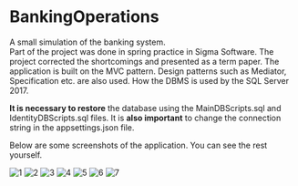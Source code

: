# BankingOperations
A small simulation of the banking system. <br/>Part of the project was done in spring practice in Sigma Software.
The project corrected the shortcomings and presented as a term paper.
The application is built on the MVC pattern. Design patterns such as Mediator, Specification etc. are also used.
How the DBMS is used by the SQL Server 2017.

<b>It is necessary to restore</b> the database using the MainDBScripts.sql and IdentityDBScripts.sql files. 
It is <b>also important</b> to change the connection string in the appsettings.json file.

Below are some screenshots of the application. You can see the rest yourself.

![1](https://user-images.githubusercontent.com/37472784/82257586-f71cee80-9960-11ea-8573-86d1aa6f6f7f.jpg)
![2](https://user-images.githubusercontent.com/37472784/82258678-ee2d1c80-9962-11ea-93d7-0a0b7a1ac2d3.jpg)
![3](https://user-images.githubusercontent.com/37472784/82259729-baeb8d00-9964-11ea-8b9e-79c5eb883879.jpg)
![4](https://user-images.githubusercontent.com/37472784/82259731-bcb55080-9964-11ea-90fe-c3e7192c5312.jpg)
![5](https://user-images.githubusercontent.com/37472784/82259734-bde67d80-9964-11ea-866b-c33cc430c333.jpg)
![6](https://user-images.githubusercontent.com/37472784/82259787-ca6ad600-9964-11ea-8b07-2c151c0621b3.jpg)
![7](https://user-images.githubusercontent.com/37472784/82259791-cb036c80-9964-11ea-8c55-f18383d5c877.jpg)
